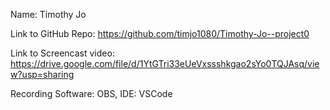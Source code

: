 Name: Timothy Jo

Link to GitHub Repo: https://github.com/timjo1080/Timothy-Jo--project0

Link to Screencast video: https://drive.google.com/file/d/1YtGTri33eUeVxssshkgao2sYo0TQJAsq/view?usp=sharing

Recording Software: OBS, IDE: VSCode
